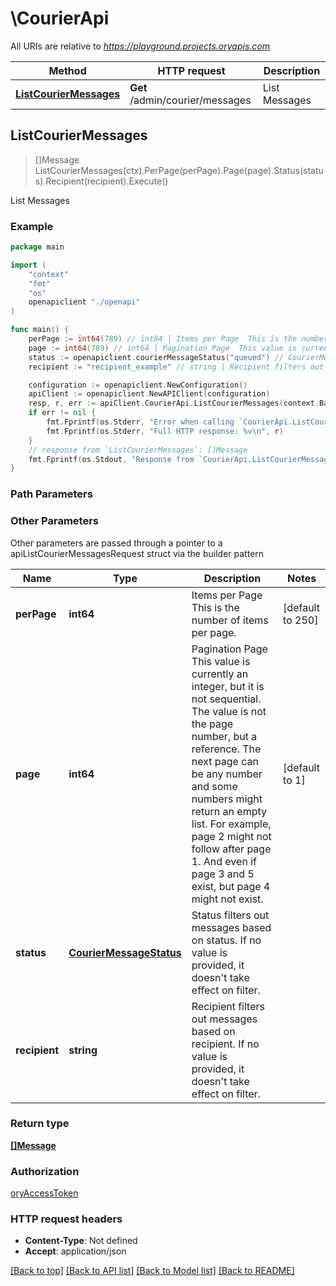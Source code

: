 # \CourierApi

All URIs are relative to *https://playground.projects.oryapis.com*

Method | HTTP request | Description
------------- | ------------- | -------------
[**ListCourierMessages**](CourierApi.md#ListCourierMessages) | **Get** /admin/courier/messages | List Messages



## ListCourierMessages

> []Message ListCourierMessages(ctx).PerPage(perPage).Page(page).Status(status).Recipient(recipient).Execute()

List Messages



### Example

```go
package main

import (
    "context"
    "fmt"
    "os"
    openapiclient "./openapi"
)

func main() {
    perPage := int64(789) // int64 | Items per Page  This is the number of items per page. (optional) (default to 250)
    page := int64(789) // int64 | Pagination Page  This value is currently an integer, but it is not sequential. The value is not the page number, but a reference. The next page can be any number and some numbers might return an empty list.  For example, page 2 might not follow after page 1. And even if page 3 and 5 exist, but page 4 might not exist. (optional) (default to 1)
    status := openapiclient.courierMessageStatus("queued") // CourierMessageStatus | Status filters out messages based on status. If no value is provided, it doesn't take effect on filter. (optional)
    recipient := "recipient_example" // string | Recipient filters out messages based on recipient. If no value is provided, it doesn't take effect on filter. (optional)

    configuration := openapiclient.NewConfiguration()
    apiClient := openapiclient.NewAPIClient(configuration)
    resp, r, err := apiClient.CourierApi.ListCourierMessages(context.Background()).PerPage(perPage).Page(page).Status(status).Recipient(recipient).Execute()
    if err != nil {
        fmt.Fprintf(os.Stderr, "Error when calling `CourierApi.ListCourierMessages``: %v\n", err)
        fmt.Fprintf(os.Stderr, "Full HTTP response: %v\n", r)
    }
    // response from `ListCourierMessages`: []Message
    fmt.Fprintf(os.Stdout, "Response from `CourierApi.ListCourierMessages`: %v\n", resp)
}
```

### Path Parameters



### Other Parameters

Other parameters are passed through a pointer to a apiListCourierMessagesRequest struct via the builder pattern


Name | Type | Description  | Notes
------------- | ------------- | ------------- | -------------
 **perPage** | **int64** | Items per Page  This is the number of items per page. | [default to 250]
 **page** | **int64** | Pagination Page  This value is currently an integer, but it is not sequential. The value is not the page number, but a reference. The next page can be any number and some numbers might return an empty list.  For example, page 2 might not follow after page 1. And even if page 3 and 5 exist, but page 4 might not exist. | [default to 1]
 **status** | [**CourierMessageStatus**](CourierMessageStatus.md) | Status filters out messages based on status. If no value is provided, it doesn&#39;t take effect on filter. | 
 **recipient** | **string** | Recipient filters out messages based on recipient. If no value is provided, it doesn&#39;t take effect on filter. | 

### Return type

[**[]Message**](Message.md)

### Authorization

[oryAccessToken](../README.md#oryAccessToken)

### HTTP request headers

- **Content-Type**: Not defined
- **Accept**: application/json

[[Back to top]](#) [[Back to API list]](../README.md#documentation-for-api-endpoints)
[[Back to Model list]](../README.md#documentation-for-models)
[[Back to README]](../README.md)

